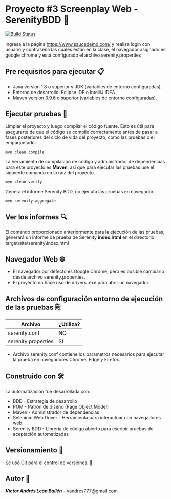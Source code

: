 # Proyecto #3 Screenplay Web - SerenityBDD 🚀

[![Build Status](https://travis-ci.org/joemccann/dillinger.svg?branch=master)](https://travis-ci.org/joemccann/dillinger)

Ingresa a la página https://www.saucedemo.com/ y realiza login con usuario y contraseña las cuales están en la clase, el navegador asignado es google chrome y está configurado el archivo serenity.properties

## Pre requisitos para ejecutar 📋
- Java version 1.8 o superior y JDK (variables de entorno configuradas).
- Entorno de desarrollo: Eclipse IDE o IntelliJ IDEA
- Maven version 3.9.6 o superior (variables de entorno configuradas).

## Ejecutar pruebas 🔨

Limpiar el proyecto y luego compilar el código fuente. Esto es útil para asegurarte de que el código se compile correctamente antes de pasar a fases posteriores del ciclo de vida del proyecto, como las pruebas o el empaquetado.

	mvn clean compile
 
La herramienta de compilación de código y administrador de dependencias para este proyecto es **Maven**, así que para ejecutar las pruebas use el siguiente comando en la raíz del proyecto.

	mvn clean verify 

Genera el informe Serenity BDD, no ejecuta las pruebas en navegador

	mvn serenity:aggregate 


## Ver los informes 🔍
El comando proporcionado anteriormente para la ejecución de las pruebas, generará un informe de prueba de Serenity **index.html** en el directorio target\site\serenity\index.html

## Navegador Web 🌐
- El navegador por defecto es Google Chrome, pero es posible cambiarlo desde archivo serenity.properties.
- El proyecto no hace uso de drivers .exe para abrir un navegador. 

## Archivos de configuración entorno de ejecución de las pruebas 🗒️

| Archivo              | ¿Utiliza? |
| ---------------------|-------------- |
| serenity.conf        | NO            |
| serenity.properties  | SI            |

- Archivo serenity.conf contiene los parametros necesarios para ejecutar la prueba en navegadores Chrome, Edge y Firefox.

## Construido con 🛠
La automatización fue desarrollada con:
- BDD - Estrategia de desarrollo
- POM - Patrón de diseño (Page Object Model)
- Maven - Administrador de dependencias
- Selenium Web Driver - Herramienta para interactuar con navegadores web
- Serenity BDD - Librería de código abierto para escribir pruebas de aceptación automatizadas

## Versionamiento 📌
Se usó Git para el control de versiones. 🔀

## Autor 👨

***Víctor Andrés León Ballén*** - [vandres777@gmail.com]()
